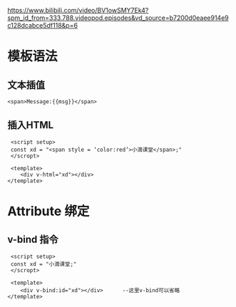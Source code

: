 https://www.bilibili.com/video/BV1owSMY7Ek4?spm_id_from=333.788.videopod.episodes&vd_source=b7200d0eaee914e9c128dcabce5df118&p=6 

# 模板语法
## 文本插值
	<span>Message:{{msg}}</span>
## 插入HTML
	 <script setup>
	 const xd = "<span style = ‘color:red’>小滴课堂</span>;"
	 </scropt>
	 
	 <template>
		<div v-html="xd"></div>
	</template>
# Attribute 绑定
## v-bind 指令
	 <script setup>
	 const xd = "小滴课堂;"
	 </scropt>
	 
	 <template>
		<div v-bind:id="xd"></div>      --这里v-bind可以省略
	</template>